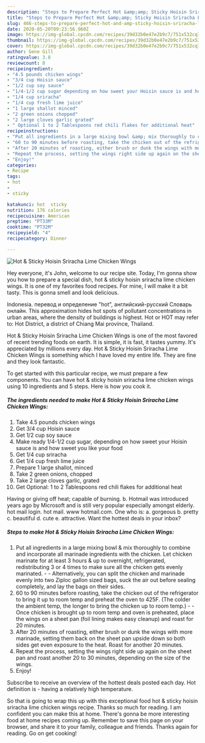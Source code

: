 ```yaml
---
description: "Steps to Prepare Perfect Hot &amp;amp; Sticky Hoisin Sriracha Lime Chicken Wings"
title: "Steps to Prepare Perfect Hot &amp;amp; Sticky Hoisin Sriracha Lime Chicken Wings"
slug: 466-steps-to-prepare-perfect-hot-and-amp-sticky-hoisin-sriracha-lime-chicken-wings
date: 2020-05-20T09:23:56.960Z
image: https://img-global.cpcdn.com/recipes/39d32b0e47e2b9c7/751x532cq70/hot-sticky-hoisin-sriracha-lime-chicken-wings-recipe-main-photo.jpg
thumbnail: https://img-global.cpcdn.com/recipes/39d32b0e47e2b9c7/751x532cq70/hot-sticky-hoisin-sriracha-lime-chicken-wings-recipe-main-photo.jpg
cover: https://img-global.cpcdn.com/recipes/39d32b0e47e2b9c7/751x532cq70/hot-sticky-hoisin-sriracha-lime-chicken-wings-recipe-main-photo.jpg
author: Gene Gill
ratingvalue: 3.8
reviewcount: 8
recipeingredient:
- "4.5 pounds chicken wings"
- "3/4 cup Hoisin sauce"
- "1/2 cup soy sauce"
- "1/4-1/2 cup sugar depending on how sweet your Hoisin sauce is and how sweet you like your food"
- "1/4 cup sriracha"
- "1/4 cup fresh lime juice"
- "1 large shallot minced"
- "2 green onions chopped"
- "2 large cloves garlic grated"
- " Optional 1 to 2 Tablespoons red chili flakes for additional heat"
recipeinstructions:
- "Put all ingredients in a large mixing bowl &amp; mix thoroughly to combine and incorporate all marinade ingredients with the chicken. Let chicken marinate for at least 3 hours &amp; up to overnight, refrigerated, redistributing 3 or 4 times to make sure all the chicken gets evenly marinated.  Alternatively, you can split the chicken and marinade evenly into two Ziploc gallon sized bags, suck the air out before sealing completely, and lay the bags on their sides."
- "60 to 90 minutes before roasting, take the chicken out of the refrigerator to bring it up to room temp and preheat the oven to 425F. (The colder the ambient temp, the longer to bring the chicken up to room temp.)  Once chicken is brought up to room temp and oven is preheated, place the wings on a sheet pan (foil lining makes easy cleanup) and roast for 20 minutes."
- "After 20 minutes of roasting, either brush or dunk the wings with more marinade, setting them back on the sheet pan upside down so both sides get even exposure to the heat. Roast for another 20 minutes."
- "Repeat the process, setting the wings right side up again on the sheet pan and roast another 20 to 30 minutes, depending on the size of the wings."
- "Enjoy!"
categories:
- Recipe
tags:
- hot
- 
- sticky

katakunci: hot  sticky 
nutrition: 176 calories
recipecuisine: American
preptime: "PT33M"
cooktime: "PT32M"
recipeyield: "4"
recipecategory: Dinner

---
```



![Hot &amp; Sticky Hoisin Sriracha Lime Chicken Wings](https://img-global.cpcdn.com/recipes/39d32b0e47e2b9c7/751x532cq70/hot-sticky-hoisin-sriracha-lime-chicken-wings-recipe-main-photo.jpg)

Hey everyone, it's John, welcome to our recipe site. Today, I'm gonna show you how to prepare a special dish, hot &amp; sticky hoisin sriracha lime chicken wings. It is one of my favorites food recipes. For mine, I will make it a bit tasty. This is gonna smell and look delicious.

Indonesia. перевод и определение &#34;hot&#34;, английский-русский Словарь онлайн. This approximation hides hot spots of pollutant concentrations in urban areas, where the density of buildings is highest. Hot or HOT may refer to: Hot District, a district of Chiang Mai province, Thailand.

Hot &amp; Sticky Hoisin Sriracha Lime Chicken Wings is one of the most favored of recent trending foods on earth. It is simple, it is fast, it tastes yummy. It's appreciated by millions every day. Hot &amp; Sticky Hoisin Sriracha Lime Chicken Wings is something which I have loved my entire life. They are fine and they look fantastic.


To get started with this particular recipe, we must prepare a few components. You can have hot &amp; sticky hoisin sriracha lime chicken wings using 10 ingredients and 5 steps. Here is how you cook it.

<!--inarticleads1-->

##### The ingredients needed to make Hot &amp; Sticky Hoisin Sriracha Lime Chicken Wings:

1. Take 4.5 pounds chicken wings
1. Get 3/4 cup Hoisin sauce
1. Get 1/2 cup soy sauce
1. Make ready 1/4-1/2 cup sugar, depending on how sweet your Hoisin sauce is and how sweet you like your food
1. Get 1/4 cup sriracha
1. Get 1/4 cup fresh lime juice
1. Prepare 1 large shallot, minced
1. Take 2 green onions, chopped
1. Take 2 large cloves garlic, grated
1. Get  Optional: 1 to 2 Tablespoons red chili flakes for additional heat


Having or giving off heat; capable of burning. b. Hotmail was introduced years ago by Microsoft and is still very popular especially amongst elderly. hot mail login. hot mail. www hotmail.com. One who is: a. gorgeous b. pretty c. beautiful d. cute e. attractive. Want the hottest deals in your inbox? 

<!--inarticleads2-->

##### Steps to make Hot &amp; Sticky Hoisin Sriracha Lime Chicken Wings:

1. Put all ingredients in a large mixing bowl &amp; mix thoroughly to combine and incorporate all marinade ingredients with the chicken. Let chicken marinate for at least 3 hours &amp; up to overnight, refrigerated, redistributing 3 or 4 times to make sure all the chicken gets evenly marinated. -  - Alternatively, you can split the chicken and marinade evenly into two Ziploc gallon sized bags, suck the air out before sealing completely, and lay the bags on their sides.
1. 60 to 90 minutes before roasting, take the chicken out of the refrigerator to bring it up to room temp and preheat the oven to 425F. (The colder the ambient temp, the longer to bring the chicken up to room temp.) -  - Once chicken is brought up to room temp and oven is preheated, place the wings on a sheet pan (foil lining makes easy cleanup) and roast for 20 minutes.
1. After 20 minutes of roasting, either brush or dunk the wings with more marinade, setting them back on the sheet pan upside down so both sides get even exposure to the heat. Roast for another 20 minutes.
1. Repeat the process, setting the wings right side up again on the sheet pan and roast another 20 to 30 minutes, depending on the size of the wings.
1. Enjoy!


Subscribe to receive an overview of the hottest deals posted each day. Hot definition is - having a relatively high temperature. 

So that is going to wrap this up with this exceptional food hot &amp; sticky hoisin sriracha lime chicken wings recipe. Thanks so much for reading. I am confident you can make this at home. There's gonna be more interesting food at home recipes coming up. Remember to save this page on your browser, and share it to your family, colleague and friends. Thanks again for reading. Go on get cooking!
